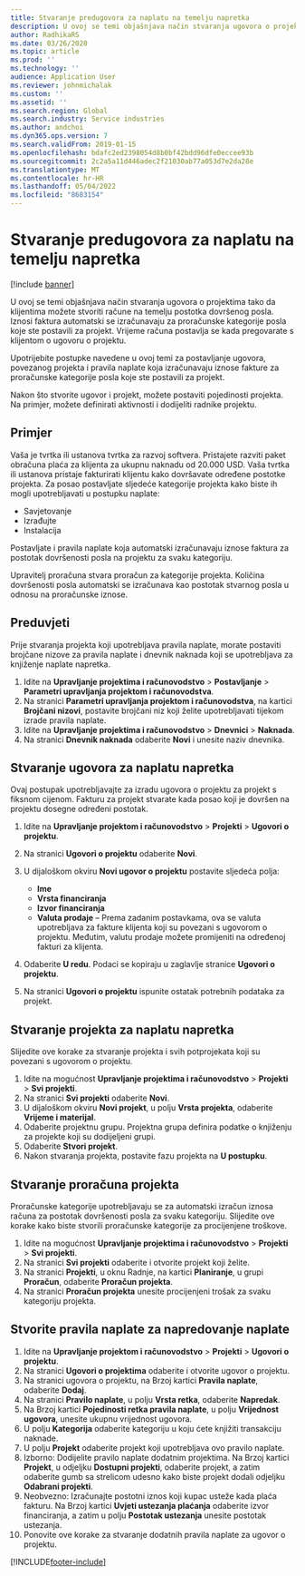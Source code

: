 ```yaml
---
title: Stvaranje predugovora za naplatu na temelju napretka
description: U ovoj se temi objašnjava način stvaranja ugovora o projektima tako da klijentima možete generirati račune na temelju postotka dovršenog posla.
author: RadhikaRS
ms.date: 03/26/2020
ms.topic: article
ms.prod: ''
ms.technology: ''
audience: Application User
ms.reviewer: johnmichalak
ms.custom: ''
ms.assetid: ''
ms.search.region: Global
ms.search.industry: Service industries
ms.author: andchoi
ms.dyn365.ops.version: 7
ms.search.validFrom: 2019-01-15
ms.openlocfilehash: bdafc2ed2398054d8b0bf42bdd96dfe0eccee93b
ms.sourcegitcommit: 2c2a5a11d446adec2f21030ab77a053d7e2da28e
ms.translationtype: MT
ms.contentlocale: hr-HR
ms.lasthandoff: 05/04/2022
ms.locfileid: "8683154"
---
```

# <a name="create-advanced-contracts-for-billing-based-on-progress"></a>Stvaranje predugovora za naplatu na temelju napretka
[!include [banner](../includes/banner.md)]

U ovoj se temi objašnjava način stvaranja ugovora o projektima tako da klijentima možete stvoriti račune na temelju postotka dovršenog posla. Iznosi faktura automatski se izračunavaju za proračunske kategorije posla koje ste postavili za projekt. Vrijeme računa postavlja se kada pregovarate s klijentom o ugovoru o projektu.

Upotrijebite postupke navedene u ovoj temi za postavljanje ugovora, povezanog projekta i pravila naplate koja izračunavaju iznose fakture za proračunske kategorije posla koje ste postavili za projekt.

Nakon što stvorite ugovor i projekt, možete postaviti pojedinosti projekta. Na primjer, možete definirati aktivnosti i dodijeliti radnike projektu.

## <a name="example"></a>Primjer

Vaša je tvrtka ili ustanova tvrtka za razvoj softvera. Pristajete razviti paket obračuna plaća za klijenta za ukupnu naknadu od 20.000 USD. Vaša tvrtka ili ustanova pristaje fakturirati klijentu kako dovršavate određene postotke projekta. Za posao postavljate sljedeće kategorije projekta kako biste ih mogli upotrebljavati u postupku naplate:

- Savjetovanje
- Izrađujte
- Instalacija

Postavljate i pravila naplate koja automatski izračunavaju iznose faktura za postotak dovršenosti posla na projektu za svaku kategoriju.

Upravitelj proračuna stvara proračun za kategorije projekta. Količina dovršenosti posla automatski se izračunava kao postotak stvarnog posla u odnosu na proračunske iznose.

## <a name="prerequisites"></a>Preduvjeti

Prije stvaranja projekta koji upotrebljava pravila naplate, morate postaviti brojčane nizove za pravila naplate i dnevnik naknada koji se upotrebljava za knjiženje naplate napretka.

1. Idite na **Upravljanje projektima i računovodstvo** \> **Postavljanje** \> **Parametri upravljanja projektom i računovodstva**.
2. Na stranici **Parametri upravljanja projektom i računovodstva**, na kartici **Brojčani nizovi**, postavite brojčani niz koji želite upotrebljavati tijekom izrade pravila naplate.
3. Idite na **Upravljanje projektima i računovodstvo** \> **Dnevnici** \> **Naknada**.
4. Na stranici **Dnevnik naknada** odaberite **Novi** i unesite naziv dnevnika.

## <a name="create-a-contract-for-progress-billings"></a>Stvaranje ugovora za naplatu napretka

Ovaj postupak upotrebljavajte za izradu ugovora o projektu za projekt s fiksnom cijenom. Fakturu za projekt stvarate kada posao koji je dovršen na projektu dosegne određeni postotak.

1. Idite na **Upravljanje projektom i računovodstvo** \> **Projekti** \> **Ugovori o projektu**.
2. Na stranici **Ugovori o projektu** odaberite **Novi**.
3. U dijaloškom okviru **Novi ugovor o projektu** postavite sljedeća polja:

    - **Ime**
    - **Vrsta financiranja**
    - **Izvor financiranja**
    - **Valuta prodaje** – Prema zadanim postavkama, ova se valuta upotrebljava za fakture klijenta koji su povezani s ugovorom o projektu. Međutim, valutu prodaje možete promijeniti na određenoj fakturi za klijenta.

4. Odaberite **U redu**. Podaci se kopiraju u zaglavlje stranice **Ugovori o projektu**.
5. Na stranici **Ugovori o projektu** ispunite ostatak potrebnih podataka za projekt.

## <a name="create-a-project-for-progress-billings"></a>Stvaranje projekta za naplatu napretka

Slijedite ove korake za stvaranje projekta i svih potprojekata koji su povezani s ugovorom o projektu.

1. Idite na mogućnost **Upravljanje projektima i računovodstvo** \> **Projekti** \> **Svi projekti**.
2. Na stranici **Svi projekti** odaberite **Novi**.
3. U dijaloškom okviru **Novi projekt**, u polju **Vrsta projekta**, odaberite **Vrijeme i materijal**.
4. Odaberite projektnu grupu. Projektna grupa definira podatke o knjiženju za projekte koji su dodijeljeni grupi.
5. Odaberite **Stvori projekt**.
6. Nakon stvaranja projekta, postavite fazu projekta na **U postupku**.

## <a name="create-a-budget-for-a-project"></a>Stvaranje proračuna projekta

Proračunske kategorije upotrebljavaju se za automatski izračun iznosa računa za postotak dovršenosti posla za svaku kategoriju. Slijedite ove korake kako biste stvorili proračunske kategorije za procijenjene troškove.

1. Idite na mogućnost **Upravljanje projektima i računovodstvo** \> **Projekti** \> **Svi projekti**.
2. Na stranici **Svi projekti** odaberite i otvorite projekt koji želite.
3. Na stranici **Projekti**, u oknu Radnje, na kartici **Planiranje**, u grupi **Proračun**, odaberite **Proračun projekta**.
4. Na stranici **Proračun projekta** unesite procijenjeni trošak za svaku kategoriju projekta.

## <a name="create-billing-rules-for-progress-billings"></a>Stvorite pravila naplate za napredovanje naplate

1. Idite na **Upravljanje projektom i računovodstvo** \> **Projekti** \> **Ugovori o projektu**.
2. Na stranici **Ugovori o projektima** odaberite i otvorite ugovor o projektu.
3. Na stranici ugovora o projektu, na Brzoj kartici **Pravila naplate**, odaberite **Dodaj**.
4. Na stranici **Pravilo naplate**, u polju **Vrsta retka**, odaberite **Napredak**.
5. Na Brzoj kartici **Pojedinosti retka pravila naplate**, u polju **Vrijednost ugovora**, unesite ukupnu vrijednost ugovora.
6. U polju **Kategorija** odaberite kategoriju u koju ćete knjižiti transakciju naknade.
7. U polju **Projekt** odaberite projekt koji upotrebljava ovo pravilo naplate.
8. Izborno: Dodijelite pravilo naplate dodatnim projektima. Na Brzoj kartici **Projekt**, u odjeljku **Dostupni projekti**, odaberite projekt, a zatim odaberite gumb sa strelicom udesno kako biste projekt dodali odjeljku **Odabrani projekti**.
9. Neobvezno: Izračunajte postotni iznos koji kupac usteže kada plaća fakturu. Na Brzoj kartici **Uvjeti ustezanja plaćanja** odaberite izvor financiranja, a zatim u polju **Postotak ustezanja** unesite postotak ustezanja.
10. Ponovite ove korake za stvaranje dodatnih pravila naplate za ugovor o projektu.


[!INCLUDE[footer-include](../includes/footer-banner.md)]